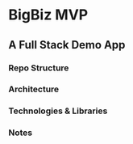 # BigBiz MVP 
## A Full Stack Demo App

### Repo Structure

### Architecture

### Technologies & Libraries

### Notes